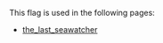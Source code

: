 This flag is used in the following pages:
 - [the_last_seawatcher](../events/the_last_seawatcher.md)
